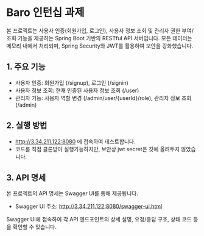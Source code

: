 # Baro 인턴십 과제
본 프로젝트는 사용자 인증(회원가입, 로그인), 사용자 정보 조회 및 관리자 권한 부여/조회 기능을 제공하는 Spring Boot 기반의 RESTful API 서버입니다. 모든 데이터는 메모리 내에서 처리되며, Spring Security와 JWT를 활용하여 보안을 강화했습니다.
## 1. 주요 기능
- 사용자 인증: 회원가입 (/signup), 로그인 (/signin)
- 사용자 정보 조회: 현재 인증된 사용자 정보 조회 (/user)
- 관리자 기능: 사용자 역할 변경 (/admin/user/{userId}/role), 관리자 정보 조회 (/admin)
## 2. 실행 방법
- http://3.34.211.122:8080 에 접속하여 테스트합니다.
- 코드를 직접 클론받아 실행가능하지만, 보안상 jwt secret은 깃에 올려두지 않았습니다.
## 3. API 명세
본 프로젝트의 API 명세는 Swagger UI를 통해 제공됩니다.
- Swagger UI 주소: http://3.34.211.122:8080/swagger-ui.html <br>

Swagger UI에 접속하여 각 API 엔드포인트의 상세 설명, 요청/응답 구조, 상태 코드 등을 확인할 수 있습니다.